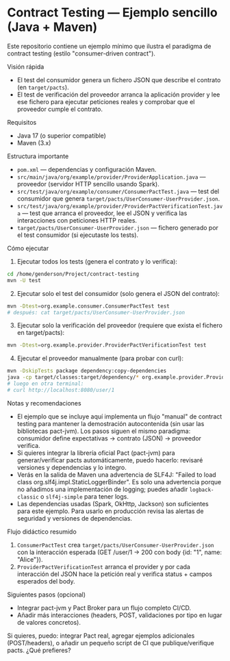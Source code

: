 # Contract Testing — Ejemplo sencillo (Java + Maven)

Este repositorio contiene un ejemplo mínimo que ilustra el paradigma de contract testing (estilo "consumer-driven contract").

Visión rápida
- El test del consumidor genera un fichero JSON que describe el contrato (en `target/pacts`).
- El test de verificación del proveedor arranca la aplicación provider y lee ese fichero para ejecutar peticiones reales y comprobar que el proveedor cumple el contrato.

Requisitos
- Java 17 (o superior compatible)
- Maven (3.x)

Estructura importante
- `pom.xml` — dependencias y configuración Maven.
- `src/main/java/org/example/provider/ProviderApplication.java` — proveedor (servidor HTTP sencillo usando Spark).
- `src/test/java/org/example/consumer/ConsumerPactTest.java` — test del consumidor que genera `target/pacts/UserConsumer-UserProvider.json`.
- `src/test/java/org/example/provider/ProviderPactVerificationTest.java` — test que arranca el proveedor, lee el JSON y verifica las interacciones con peticiones HTTP reales.
- `target/pacts/UserConsumer-UserProvider.json` — fichero generado por el test consumidor (si ejecutaste los tests).

Cómo ejecutar

1) Ejecutar todos los tests (genera el contrato y lo verifica):

```bash
cd /home/genderson/Project/contract-testing
mvn -U test
```

2) Ejecutar solo el test del consumidor (solo genera el JSON del contrato):

```bash
mvn -Dtest=org.example.consumer.ConsumerPactTest test
# después: cat target/pacts/UserConsumer-UserProvider.json
```

3) Ejecutar solo la verificación del proveedor (requiere que exista el fichero en target/pacts):

```bash
mvn -Dtest=org.example.provider.ProviderPactVerificationTest test
```

4) Ejecutar el proveedor manualmente (para probar con curl):

```bash
mvn -DskipTests package dependency:copy-dependencies
java -cp target/classes:target/dependency/* org.example.provider.ProviderApplication
# luego en otra terminal:
# curl http://localhost:8080/user/1
```

Notas y recomendaciones
- El ejemplo que se incluye aquí implementa un flujo "manual" de contract testing para mantener la demostración autocontenida (sin usar las bibliotecas pact-jvm). Los pasos siguen el mismo paradigma: consumidor define expectativas → contrato (JSON) → proveedor verifica.
- Si quieres integrar la librería oficial Pact (pact-jvm) para generar/verificar pacts automáticamente, puedo hacerlo: revisaré versiones y dependencias y lo integro.
- Verás en la salida de Maven una advertencia de SLF4J: "Failed to load class org.slf4j.impl.StaticLoggerBinder". Es solo una advertencia porque no añadimos una implementación de logging; puedes añadir `logback-classic` o `slf4j-simple` para tener logs.
- Las dependencias usadas (Spark, OkHttp, Jackson) son suficientes para este ejemplo. Para usarlo en producción revisa las alertas de seguridad y versiones de dependencias.

Flujo didáctico resumido
1. `ConsumerPactTest` crea `target/pacts/UserConsumer-UserProvider.json` con la interacción esperada (GET /user/1 → 200 con body {id: "1", name: "Alice"}).
2. `ProviderPactVerificationTest` arranca el provider y por cada interacción del JSON hace la petición real y verifica status + campos esperados del body.

Siguientes pasos (opcional)
- Integrar pact-jvm y Pact Broker para un flujo completo CI/CD.
- Añadir más interacciones (headers, POST, validaciones por tipo en lugar de valores concretos).

Si quieres, puedo: integrar Pact real, agregar ejemplos adicionales (POST/headers), o añadir un pequeño script de CI que publique/verifique pacts. ¿Qué prefieres?

